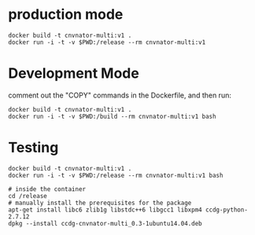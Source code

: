 # production mode

    docker build -t cnvnator-multi:v1 .
    docker run -i -t -v $PWD:/release --rm cnvnator-multi:v1

# Development Mode

comment out the "COPY" commands in the Dockerfile, and then run:

    docker build -t cnvnator-multi:v1 .
    docker run -i -t -v $PWD:/build --rm cnvnator-multi:v1 bash

# Testing

    docker build -t cnvnator-multi:v1 .
    docker run -i -t -v $PWD:/release --rm cnvnator-multi:v1 bash

    # inside the container
    cd /release
    # manually install the prerequisites for the package
    apt-get install libc6 zlib1g libstdc++6 libgcc1 libxpm4 ccdg-python-2.7.12
    dpkg --install ccdg-cnvnator-multi_0.3-1ubuntu14.04.deb
